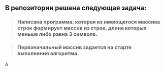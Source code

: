  ## **В репозитории решена следующая задача:**

>### Написана программа, которая из имеющегося массива строк формирует массив из строк, длина которых меньше либо равна 3 символа.

>### Первоначальный массив задается на старте выполнения алгоритма.
A